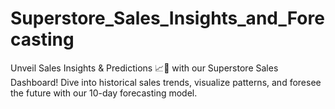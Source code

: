 # Superstore_Sales_Insights_and_Forecasting
Unveil Sales Insights &amp; Predictions 📈🔮 with our Superstore Sales Dashboard! Dive into historical sales trends, visualize patterns, and foresee the future with our 10-day forecasting model. 

